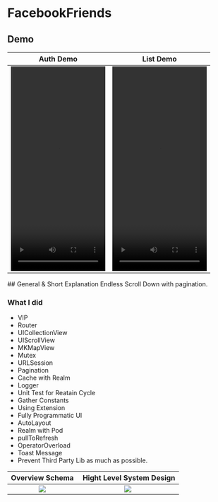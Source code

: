 # FacebookFriends

## Demo

|   Auth Demo              |   List Demo             |
|:-------------------------:|:-------------------------:|
<video src=https://user-images.githubusercontent.com/15719990/232221164-8c28c424-57b0-4d43-ba31-d4abb9d8b407.mov width="214" height="463"> | <video src=https://user-images.githubusercontent.com/15719990/232221696-bb68f9f8-bb75-47a5-86dd-26740ec0a89e.mov width="214" height="463"> |

## General & Short Explanation
Endless Scroll Down with pagination.

### What I did
- VIP
- Router
- UICollectionView
- UIScrollView
- MKMapView
- Mutex
- URLSession
- Pagination
- Cache with Realm
- Logger
- Unit Test for Reatain Cycle
- Gather Constants
- Using Extension
- Fully Programmatic UI
- AutoLayout
- Realm with Pod
- pullToRefresh
- OperatorOverload
- Toast Message
- Prevent Third Party Lib as much as possible.

|   Overview Schema              |    Hight Level System Design            |
|:-------------------------:|:-------------------------:|
<img src=https://user-images.githubusercontent.com/15719990/232225116-d96439b8-8b50-42d0-b6f0-fd7c4bebb5ea.png> | <img src=https://user-images.githubusercontent.com/15719990/232225105-b4529a22-424a-4781-a5f9-008498180514.png> |
